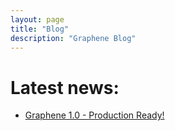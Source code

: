 ```yaml
---
layout: page
title: "Blog"
description: "Graphene Blog"
---
```


# Latest news:

* [Graphene 1.0 - Production Ready!](/blog/graphene-production-ready/)
